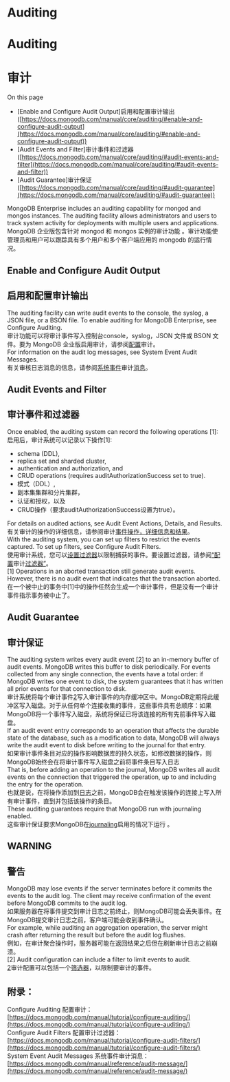 # Auditing

<a name="Y4jVG"></a>
# Auditing
<a name="oAXOL"></a>
# 审计
On this page

- [Enable and Configure Audit Output]启用和配置审计输出([https://docs.mongodb.com/manual/core/auditing/#enable-and-configure-audit-output](https://docs.mongodb.com/manual/core/auditing/#enable-and-configure-audit-output))
- [Audit Events and Filter]审计事件和过滤器([https://docs.mongodb.com/manual/core/auditing/#audit-events-and-filter](https://docs.mongodb.com/manual/core/auditing/#audit-events-and-filter))
- [Audit Guarantee]审计保证<br />
([https://docs.mongodb.com/manual/core/auditing/#audit-guarantee](https://docs.mongodb.com/manual/core/auditing/#audit-guarantee))

MongoDB Enterprise includes an auditing capability for mongod and mongos instances. The auditing facility allows administrators and users to track system activity for deployments with multiple users and applications.<br />MongoDB 企业版包含针对 mongod 和 mongos 实例的审计功能 。审计功能使管理员和用户可以跟踪具有多个用户和多个客户端应用的 mongodb 的运行情况。
<a name="RB2ZZ"></a>
## Enable and Configure Audit Output
<a name="Xtw83"></a>
## 启用和配置审计输出
The auditing facility can write audit events to the console, the syslog, a JSON file, or a BSON file. To enable auditing for MongoDB Enterprise, see Configure Auditing.<br />审计功能可以将审计事件写入控制台console，syslog，JSON 文件或 BSON 文件。要为 MongoDB 企业版启用审计，请参阅[配置](https://docs.mongodb.com/manual/tutorial/configure-auditing/)审计。<br />For information on the audit log messages, see System Event Audit Messages.<br />有关审核日志消息的信息，请参阅[系统事件](https://docs.mongodb.com/manual/reference/audit-message/)审计[消息](https://docs.mongodb.com/manual/reference/audit-message/)。
<a name="F7zky"></a>
## Audit Events and Filter
<a name="jGRLq"></a>
## 审计事件和过滤器
Once enabled, the auditing system can record the following operations [1]:<br />启用后，审计系统可以记录以下操作[1]:

- schema (DDL),<br />
- replica set and sharded cluster,<br />
- authentication and authorization, and<br />
- CRUD operations (requires auditAuthorizationSuccess set to true).<br />
- 模式（DDL）,<br />
- 副本集集群和分片集群，<br />
- 认证和授权，以及<br />
- CRUD操作（要求auditAuthorizationSuccess设置为true）。<br />

For details on audited actions, see Audit Event Actions, Details, and Results.<br />有关审计的操作的详细信息，请参阅审计[事件操作，详细信息和结果](https://docs.mongodb.com/manual/reference/audit-message/#audit-action-details-results)。<br />With the auditing system, you can set up filters to restrict the events captured. To set up filters, see Configure Audit Filters.<br />使用审计系统，您可以[设置过滤器](https://docs.mongodb.com/manual/tutorial/configure-audit-filters/#audit-filter)以限制捕获的事件。要设置过滤器，请参阅[“配置](https://docs.mongodb.com/manual/tutorial/configure-audit-filters/)审计[过滤器”](https://docs.mongodb.com/manual/tutorial/configure-audit-filters/)。<br />[1]	Operations in an aborted transaction still generate audit events. However, there is no audit event that indicates that the transaction aborted.<br />在一个被中止的事务中[1]中的操作任然会生成一个审计事件，但是没有一个审计事件指示事务被中止了。
<a name="WaY5r"></a>
## Audit Guarantee
<a name="YvXxL"></a>
## 审计保证
The auditing system writes every audit event [2] to an in-memory buffer of audit events. MongoDB writes this buffer to disk periodically. For events collected from any single connection, the events have a total order: if MongoDB writes one event to disk, the system guarantees that it has written all prior events for that connection to disk.<br />审计系统将每个审计事件[2](https://docs.mongodb.com/manual/core/auditing/#filter)写入审计事件的内存缓冲区中。MongoDB定期将此缓冲区写入磁盘。对于从任何单个连接收集的事件，这些事件具有总顺序：如果MongoDB将一个事件写入磁盘，系统将保证已将该连接的所有先前事件写入磁盘。<br />If an audit event entry corresponds to an operation that affects the durable state of the database, such as a modification to data, MongoDB will always write the audit event to disk before writing to the journal for that entry.<br />如果审计事件条目对应的操作影响数据库的持久状态，如修改数据的操作，则MongoDB始终会在将审计事件写入磁盘之前将事件条目写入日志<br />That is, before adding an operation to the journal, MongoDB writes all audit events on the connection that triggered the operation, up to and including the entry for the operation.<br />也就是说，在将操作添加到[日志](https://docs.mongodb.com/manual/reference/glossary/#term-journal)之前，MongoDB会在触发该操作的连接上写入所有审计事件，直到并包括该操作的条目。<br />These auditing guarantees require that MongoDB run with journaling enabled.<br />这些审计保证要求MongoDB在[journaling](https://docs.mongodb.com/manual/reference/configuration-options/#storage.journal.enabled)启用的情况下运行 。
<a name="FGtuB"></a>
## WARNING
<a name="5NuB2"></a>
## 警告
MongoDB may lose events if the server terminates before it commits the events to the audit log. The client may receive confirmation of the event before MongoDB commits to the audit log.<br />如果服务器在将事件提交到审计日志之前终止，则MongoDB可能会丢失事件。在MongoDB提交审计日志之前，客户端可能会收到事件确认。<br />For example, while auditing an aggregation operation, the server might crash after returning the result but before the audit log flushes.<br />例如，在审计聚合操作时，服务器可能在返回结果之后但在刷新审计日志之前崩溃。<br />[2]	Audit configuration can include a filter to limit events to audit.<br />[2](https://docs.mongodb.com/manual/core/auditing/#id3)审计配置可以包括一个[筛选器](https://docs.mongodb.com/manual/tutorial/configure-audit-filters/#audit-filter)，以限制要审计的事件。
<a name="z80GP"></a>
## 附录：
Configure Auditing 配置审计：[https://docs.mongodb.com/manual/tutorial/configure-auditing/](https://docs.mongodb.com/manual/tutorial/configure-auditing/)<br />Configure Audit Filters  配置审计过滤器：[https://docs.mongodb.com/manual/tutorial/configure-audit-filters/](https://docs.mongodb.com/manual/tutorial/configure-audit-filters/)<br />System Event Audit Messages 系统事件审计消息： [https://docs.mongodb.com/manual/reference/audit-message/](https://docs.mongodb.com/manual/reference/audit-message/)<br />
<br />
<br />
